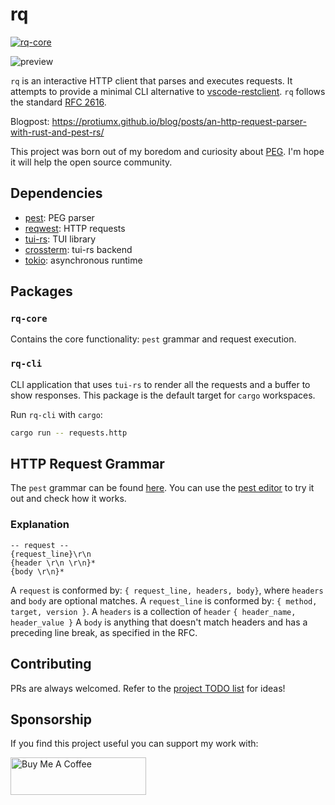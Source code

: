 # rq
[![rq-core](https://github.com/protiumx/rq/actions/workflows/rq-core.yml/badge.svg)](https://github.com/protiumx/rq/actions/workflows/rq-core.yml)

![preview](./preview.gif)

`rq` is an interactive HTTP client that parses and executes requests. It attempts to provide a minimal CLI 
alternative to [vscode-restclient](https://github.com/Huachao/vscode-restclient).
`rq` follows the standard [RFC 2616](https://www.w3.org/Protocols/rfc2616/rfc2616-sec5.html).

Blogpost: https://protiumx.github.io/blog/posts/an-http-request-parser-with-rust-and-pest-rs/

This project was born out of my boredom and curiosity about [PEG](https://en.wikipedia.org/wiki/Parsing_expression_grammar).
I'm hope it will help the open source community.

## Dependencies

- [pest](https://github.com/pest-parser/pest): PEG parser 
- [reqwest](https://github.com/seanmonstar/reqwest): HTTP requests
- [tui-rs](https://github.com/fdehau/tui-rs/): TUI library
- [crossterm](https://github.com/crossterm-rs/crossterm): tui-rs backend
- [tokio](https://github.com/tokio-rs/tokio): asynchronous runtime

## Packages

### `rq-core`

Contains the core functionality: `pest` grammar and request execution.

### `rq-cli`

CLI application that uses `tui-rs` to render all the requests and a buffer to show responses.
This package is the default target for `cargo` workspaces.

Run `rq-cli` with `cargo`:
```sh
cargo run -- requests.http
```

## HTTP Request Grammar

The `pest` grammar can be found [here](./rq-core/src/grammar.pest).
You can use the [pest editor](https://pest.rs/#editor) to try it out and check how it works.

### Explanation

```
-- request --
{request_line}\r\n
{header \r\n \r\n}*
{body \r\n}*
```

A `request` is conformed by: `{ request_line, headers, body}`, where `headers` and `body` are optional
matches.
A `request_line` is conformed by: `{ method, target, version }`.
A `headers` is a collection of `header` `{ header_name, header_value }`
A `body` is anything that doesn't match headers and has a preceding line break, as specified in the RFC.

## Contributing

PRs are always welcomed. Refer to the [project TODO list](https://github.com/protiumx/rq/projects) for ideas!

## Sponsorship

If you find this project useful you can support my work with:

<a href="https://www.buymeacoffee.com/p3kqm9Z2h" target="_blank"><img src="https://cdn.buymeacoffee.com/buttons/v2/default-red.png" alt="Buy Me A Coffee" style="height: 60px !important;width: 217px !important;" ></a>
